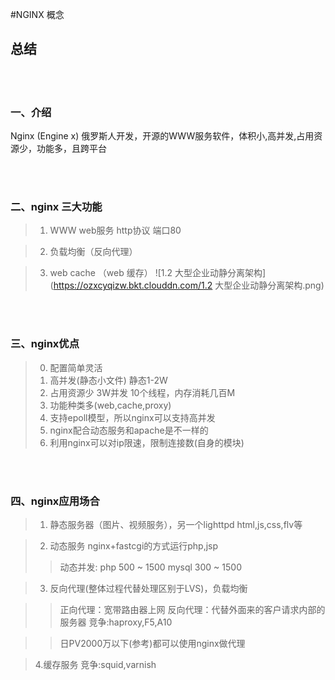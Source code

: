 
#NGINX 概念

## 总结

<br>
</br>

### 一、介绍

Nginx (Engine x) 俄罗斯人开发，开源的WWW服务软件，体积小,高并发,占用资源少，功能多，且跨平台

<br>
</br>

### 二、nginx 三大功能

>1. WWW web服务 http协议 端口80

>2. 负载均衡（反向代理）

>3. web cache （web 缓存）
![1.2  大型企业动静分离架构](https://ozxcyqizw.bkt.clouddn.com/1.2  大型企业动静分离架构.png)
<br>
</br>

### 三、nginx优点

>0. 配置简单灵活
>1. 高并发(静态小文件) 静态1-2W
>2. 占用资源少 3W并发 10个线程，内存消耗几百M
>3. 功能种类多(web,cache,proxy) 
>4. 支持epoll模型，所以nginx可以支持高并发
>5. nginx配合动态服务和apache是不一样的
>6. 利用nginx可以对ip限速，限制连接数(自身的模块)

<br>
</br>



### 四、nginx应用场合

>1. 静态服务器（图片、视频服务），另一个lighttpd
  html,js,css,flv等



>2. 动态服务 nginx+fastcgi的方式运行php,jsp
>> 动态并发:  php 500 ~ 1500
>>         mysql 300 ~ 1500



>3. 反向代理(整体过程代替处理区别于LVS)，负载均衡

>> 正向代理：宽带路由器上网
>> 反向代理：代替外面来的客户请求内部的服务器 竞争:haproxy,F5,A10

>> 日PV2000万以下(参考)都可以使用nginx做代理



>4.缓存服务   竞争:squid,varnish

<br>
</br>


